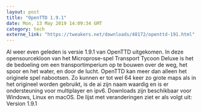 ```yaml
---
layout: post
title: "OpenTTD 1.9.1"
date: Mon, 13 May 2019 14:09:34 GMT
category: tech
externe_link: "https://tweakers.net/downloads/48172/openttd-191.html"
---
```


Al weer even geleden is versie 1.9.1 van OpenTTD uitgekomen. In deze opensourcekloon van het Microprose-spel Transport Tycoon Deluxe is het de bedoeling om een transportimperium op te bouwen over de weg, het spoor en het water, en door de lucht. OpenTTD kan meer dan alleen het originele spel nabootsen. Zo kunnen er tot wel 64 keer zo grote maps als in het origineel worden gebruikt, is de ai zijn naam waardig en is er ondersteuning voor multiplayer en ipv6. Downloads zijn beschikbaar voor Windows, Linux en macOS. De lijst met veranderingen ziet er als volgt uit: Version 1.9.1<img src="http://feeds.feedburner.com/~r/tweakers/mixed/~4/s0ugKvJq7Ps" height="1" width="1" alt=""/>
